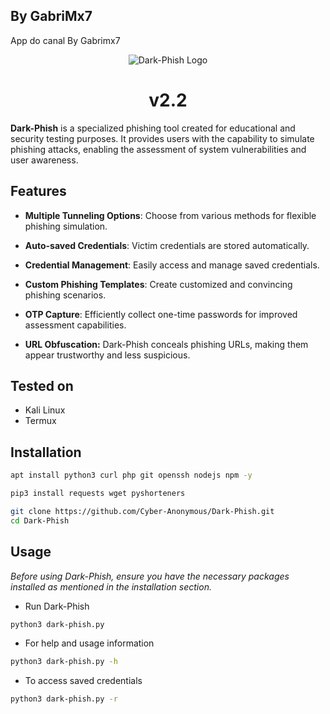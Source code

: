 <h2>By GabriMx7</h2>
App do canal By Gabrimx7

<p align="center">
<img src="core/logo.png" alt="Dark-Phish Logo"/>

<h1 align="center"> v2.2</h1>

**Dark-Phish** is a specialized phishing tool created for educational and security testing purposes. It provides users with the capability to simulate phishing attacks, enabling the assessment of system vulnerabilities and user awareness.


## Features

- **Multiple Tunneling Options**: Choose from various methods for flexible phishing simulation.

- **Auto-saved Credentials**: Victim credentials are stored automatically.

- **Credential Management**: Easily access and manage saved credentials.

- **Custom Phishing Templates**: Create customized and convincing phishing scenarios.

- **OTP Capture**: Efficiently collect one-time passwords for improved assessment capabilities.

- **URL Obfuscation:** Dark-Phish conceals phishing URLs, making them appear trustworthy and less suspicious.



## Tested on
- Kali Linux
- Termux

## Installation

```bash
apt install python3 curl php git openssh nodejs npm -y
```
```bash
pip3 install requests wget pyshorteners
```
```bash
git clone https://github.com/Cyber-Anonymous/Dark-Phish.git
cd Dark-Phish
```

## Usage 
*Before using Dark-Phish, ensure you have the necessary packages installed as mentioned in the installation section.*

- Run Dark-Phish
```bash
python3 dark-phish.py
```
- For help and usage information
```bash
python3 dark-phish.py -h
```
- To access saved credentials
```bash
python3 dark-phish.py -r
